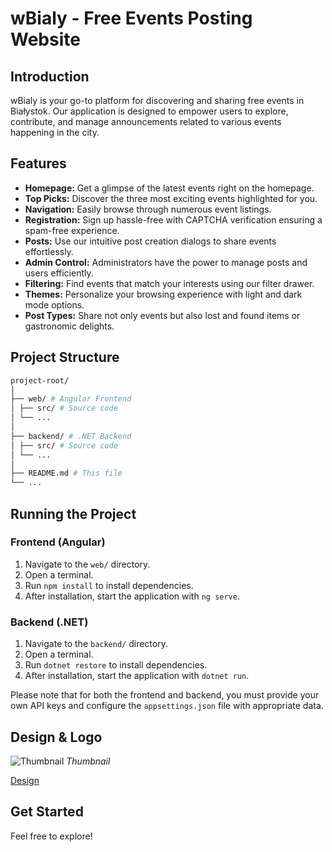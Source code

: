 # wBialy - Free Events Posting Website

## Introduction

wBialy is your go-to platform for discovering and sharing free events in Białystok.
Our application is designed to empower users to explore, contribute, and manage announcements related to various events happening in the city.

## Features

- **Homepage:** Get a glimpse of the latest events right on the homepage.
- **Top Picks:** Discover the three most exciting events highlighted for you.
- **Navigation:** Easily browse through numerous event listings.
- **Registration:** Sign up hassle-free with CAPTCHA verification ensuring a spam-free experience.
- **Posts:** Use our intuitive post creation dialogs to share events effortlessly.
- **Admin Control:** Administrators have the power to manage posts and users efficiently.
- **Filtering:** Find events that match your interests using our filter drawer.
- **Themes:** Personalize your browsing experience with light and dark mode options.
- **Post Types:** Share not only events but also lost and found items or gastronomic delights.

## Project Structure

```bash
project-root/
│
├── web/ # Angular Frontend
│ ├── src/ # Source code
│ └── ...
│
├── backend/ # .NET Backend
│ ├── src/ # Source code
│ └── ...
│
├── README.md # This file
└── ...
```

## Running the Project

### Frontend (Angular)

1. Navigate to the `web/` directory.
2. Open a terminal.
3. Run `npm install` to install dependencies.
4. After installation, start the application with `ng serve`.

### Backend (.NET)

1. Navigate to the `backend/` directory.
2. Open a terminal.
3. Run `dotnet restore` to install dependencies.
4. After installation, start the application with `dotnet run`.

Please note that for both the frontend and backend, you must provide your own API keys and configure the `appsettings.json` file with appropriate data.

## Design & Logo

![Thumbnail](https://lh3.googleusercontent.com/u/0/drive-viewer/AKGpihalP4Z9ZWVuKUUah-pwvZauR9Ww-f6YsRMp3LyolYy9NFj1KHzD6B-09IuFK95-T0N7Q1BKpFEQIK0BAfWSIRVpdgrHuO2f3F4=w1920-h919-rw-v1)
_Thumbnail_

[Design](https://www.figma.com/design/4awxo5lHbwEv0KmeyO9pfq/wBialy?node-id=116-392&t=a8wwIYG1McJhnQYI-0)

## Get Started

Feel free to explore!
